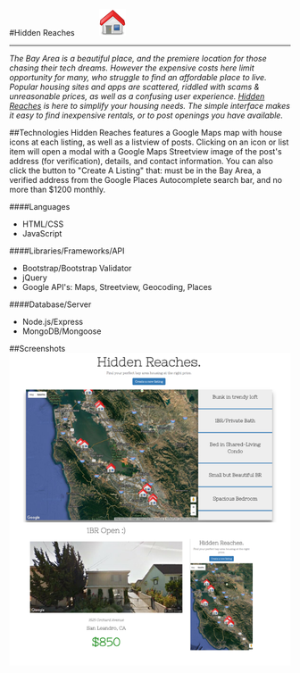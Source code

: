 #Hidden Reaches <img src="./public/images/home.png" style="margin-left:40px;"> 
<hr>

<i>The Bay Area is a beautiful place, and the premiere location for those chasing their tech dreams. However the expensive costs here limit opportunity for many, who struggle to find an affordable place to live. Popular housing sites and apps are scattered, riddled with scams & unreasonable prices, as well as a confusing user experience. [Hidden Reaches](https://hidden-reaches-36395.herokuapp.com/) is here to simplify your housing needs. The simple interface makes it easy to find inexpensive rentals, or to post openings you have available.</i>

##Technologies
Hidden Reaches features a Google Maps map with house icons at each listing, as well as a listview of posts. Clicking on an icon or list item will open a modal with a Google Maps Streetview image of the post's address (for verification), details, and contact information. You can also click the button to "Create A Listing" that: must be in the Bay Area, a verified address from the Google Places Autocomplete search bar, and no more than $1200 monthly. 

####Languages
<ul>
	<li>HTML/CSS</li>
	<li>JavaScript</li>
</ul>

####Libraries/Frameworks/API
<ul>
	<li>Bootstrap/Bootstrap Validator</li>
	<li>jQuery</li>
	<li>Google API's: Maps, Streetview, Geocoding, Places</li>
</ul>

####Database/Server
<ul>
	<li>Node.js/Express</li>
	<li>MongoDB/Mongoose</li>
</ul>

##Screenshots
<img src="./public/images/screenshots.png">


